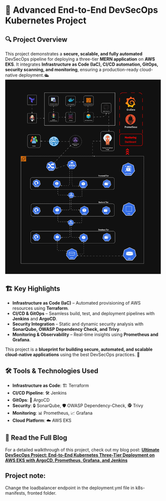 # 🚀 Advanced End-to-End DevSecOps Kubernetes Project  

## 🔍 Project Overview  
This project demonstrates a **secure, scalable, and fully automated** DevSecOps pipeline for deploying a three-tier **MERN application** on **AWS EKS**. It integrates **Infrastructure as Code (IaC), CI/CD automation, GitOps, security scanning, and monitoring**, ensuring a production-ready cloud-native deployment.🛳️ 
![](devsecops-in-action.jpg)

## 🏗️ Key Highlights  
- **Infrastructure as Code (IaC)** – Automated provisioning of AWS resources using **Terraform**.  
- **CI/CD & GitOps** – Seamless build, test, and deployment pipelines with **Jenkins** and **ArgoCD**.  
- **Security Integration** – Static and dynamic security analysis with **SonarQube, OWASP Dependency Check, and Trivy**.  
- **Monitoring & Observability** – Real-time insights using **Prometheus and Grafana**.  

This project is a **blueprint for building secure, automated, and scalable cloud-native applications** using the best DevSecOps practices. 🚀

## 🛠️ **Tools & Technologies Used**  
- **Infrastructure as Code**: 🏗️ Terraform  
- **CI/CD Pipeline**: 🛠️ Jenkins  
- **GitOps**: 🚀 ArgoCD  
- **Security**: 🔒 SonarQube, 🛡️ OWASP Dependency-Check, 🕵️ Trivy  
- **Monitoring**: 📊 Prometheus, 📈 Grafana  
- **Cloud Platform**: ☁️ AWS EKS

## 📖 Read the Full Blog  
For a detailed walkthrough of this project, check out my blog post: [**Ultimate DevSecOps Project: End-to-End Kubernetes Three-Tier Deployment on AWS EKS with ArgoCD, Prometheus, Grafana, and Jenkins**](https://itspraduman.hashnode.dev/ultimate-devsecops-project-end-to-end-kubernetes-three-tier-deployment-on-aws-eks-with-argocd-prometheus-grafana-and-jenkins)   

## Project note:
Change the loadbalancer endpoint in the deployment.yml file in k8s-manifests, fronted folder.